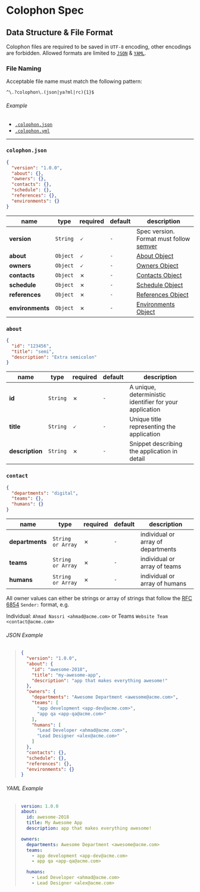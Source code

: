 # Colophon Spec

## Data Structure & File Format

Colophon files are required to be saved in `UTF-8` encoding, other encodings are forbidden. Allowed formats are limited to [`JSON`][json] & [`YAML`][yaml].

### File Naming

Acceptable file name must match the following pattern:

```regex
^\.?colophon\.(json|ya?ml|rc){1}$
```

###### Example

- [`.colophon.json`](#json-example)
- [`.colophon.yml`](#yaml-example)

---

### `colophon.json`

```json
{
  "version": "1.0.0",
  "about": {},
  "owners": {},
  "contacts": {},
  "schedule": {},
  "references": {},
  "environments": {}
}
```

name               | type     | required | default | description                                
------------------ | -------- | -------- | ------- | -------------------------------------------
**version**        | `String` | 🗸        | `-`     | Spec version. Format must follow [semver][]
**about**          | `Object` | 🗸        | `-`     | [About Object](#about)            
**owners**         | `Object` | 🗸        | `-`     | [Owners Object](#owners)            
**contacts**       | `Object` | ✗        | `-`     | [Contacts Object](#contacts)            
**schedule**       | `Object` | ✗        | `-`     | [Schedule Object](#schedule)            
**references**     | `Object` | ✗        | `-`     | [References Object](#references)            
**environments**   | `Object` | ✗        | `-`     | [Environments Object](#environments)            

### `about`

```json
{
  "id": "123456",
  "title": "semi",
  "description": "Extra semicolon"
}
```

name            | type     | required | default | description                                                                                                
--------------- | -------- | -------- | ------- | -------------------------------------------------------
**id**          | `String` | ✗        | `-`     | A unique, deterministic identifier for your application 
**title**       | `String` | 🗸        | `-`     | Unique title representing the application                                                 
**description** | `String` | ✗        | `-`     | Snippet describing the application in detail                                         

### `contact`

```json
{
  "departments": "digital",
  "teams": {},
  "humans": {}
}
```

name            | type           | required | default | description                                                         
--------------- | -------------- | -------- | ------- | ----------------------------------
**departments** | `String or Array` | ✗        | `-`     | individual or array of departments                                    
**teams**       | `String or Array` | ✗        | `-`     | individual or array of teams
**humans**      | `String or Array` | ✗        | `-`     | individual or array of humans  

All owner values can either be strings or array of strings that follow the [RFC 6854](https://tools.ietf.org/html/rfc6854) `Sender:` format, e.g.

Individual: `Ahmad Nassri <ahmad@acme.com>` or Teams `Website Team <contact@acme.com>`

###### JSON Example

> ```json
> {
>   "version": "1.0.0",
>   "about": {
>     "id": "awesome-2018",
>     "title": "my-awesome-app",
>     "description": "app that makes everything awesome!"
>   },
>   "owners": {
>     "departments": "Awesome Department <awesome@acme.com>",
>     "teams": [
>       "app development <app-dev@acme.com>",
>       "app qa <app-qa@acme.com>"
>     ],
>     "humans": [
>       "Lead Developer <ahmad@acme.com>",
>       "Lead Designer <alex@acme.com>"
>     ]
>   },
>   "contacts": {},
>   "schedule": {},
>   "references": {},
>   "environments": {}
> }
> ```

###### YAML Example

> ```yaml
> version: 1.0.0
> about:
>   id: awesome-2018
>   title: My Awesome App
>   description: app that makes everything awesome!
>
> owners:
>   departments: Awesome Department <awesome@acme.com>
>   teams:
>     - app development <app-dev@acme.com>
>     - app qa <app-qa@acme.com>
>
>   humans:
>     - Lead Developer <ahmad@acme.com>
>     - Lead Designer <alex@acme.com>
>
> ```

[json]: https://www.json.org/

[semver]: https://semver.org

[yaml]: http://www.yaml.org/
